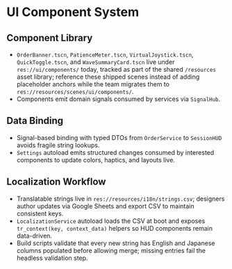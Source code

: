 # UI Component System
## Component Library
- `OrderBanner.tscn`, `PatienceMeter.tscn`, `VirtualJoystick.tscn`, `QuickToggle.tscn`, and `WaveSummaryCard.tscn` live under `res://ui/components/` today, tracked as part of the shared `/resources` asset library; reference these shipped scenes instead of adding placeholder anchors while the team migrates them to `res://resources/scenes/ui/components/`.
- Components emit domain signals consumed by services via `SignalHub`.

## Data Binding
- Signal-based binding with typed DTOs from `OrderService` to `SessionHUD` avoids fragile string lookups.
- `Settings` autoload emits structured changes consumed by interested components to update colors, haptics, and layouts live.

## Localization Workflow
- Translatable strings live in `res://resources/i18n/strings.csv`; designers author updates via Google Sheets and export CSV to maintain consistent keys.
- `LocalizationService` autoload loads the CSV at boot and exposes `tr_context(key, context_data)` helpers so HUD components remain data-driven.
- Build scripts validate that every new string has English and Japanese columns populated before allowing merge; missing entries fail the headless validation step.
